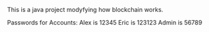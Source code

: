 This is a java project modyfying how blockchain works. 

Passwords for Accounts:
Alex is 12345 
Eric is 123123 
Admin is 56789
